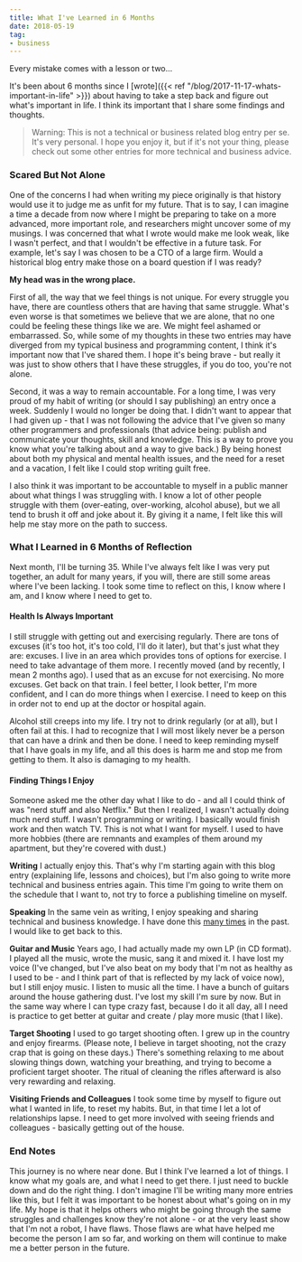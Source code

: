 ```yaml
---
title: What I've Learned in 6 Months
date: 2018-05-19
tag:
- business
---
```

Every mistake comes with a lesson or two...

<!--more-->

It's been about 6 months since I [wrote]({{< ref "/blog/2017-11-17-whats-important-in-life" >}}) about having to take a step back and figure out what's important in life.  I think its important that I share some findings and thoughts.

> Warning: This is not a technical or business related blog entry per se. It's very personal. I hope you enjoy it, but if it's not your thing, please check out some other entries for more technical and business advice.

### Scared But Not Alone

One of the concerns I had when writing my piece originally is that history would use it to judge me as unfit for my future.  That is to say, I can imagine a time a decade from now where I might be preparing to take on a more advanced, more important role, and researchers might uncover some of my musings.  I was concerned that what I wrote would make me look weak, like I wasn't perfect, and that I wouldn't be effective in a future task.  For example, let's say I was chosen to be a CTO of a large firm.  Would a historical blog entry make those on a board question if I was ready?

**My head was in the wrong place.**

First of all, the way that we feel things is not unique.  For every struggle you have, there are countless others that are having that same struggle.  What's even worse is that sometimes we believe that we are alone, that no one could be feeling these things like we are.  We might feel ashamed or embarrassed.  So, while some of my thoughts in these two entries may have diverged from my typical business and programming content, I think it's important now that I've shared them.  I hope it's being brave - but really it was just to show others that I have these struggles, if you do too, you're not alone.

Second, it was a way to remain accountable.  For a long time, I was very proud of my habit of writing (or should I say publishing) an entry once  a week.  Suddenly I would no longer be doing that.  I didn't want to appear that I had given up - that I was not following the advice that I've given so many other programmers and professionals (that advice being: publish and communicate your thoughts, skill and knowledge. This is a way to prove you know what you're talking about and a way to give back.)  By being honest about both my physical and mental health issues, and the need for a reset and a vacation, I felt like I could stop writing guilt free.  

I also think it was important to be accountable to myself in a public manner about what things I was struggling with.  I know a lot of other people struggle with them (over-eating, over-working, alcohol abuse), but we all tend to brush it off and joke about it. By giving it a name, I felt like this will help me stay more on the path to success.

### What I Learned in 6 Months of Reflection

Next month, I'll be turning 35.  While I've always felt like I was very put together, an adult for many years, if you will, there are still some areas where I've been lacking. I took some time to reflect on this, I know where I am, and I know where I need to get to.

#### Health Is Always Important

I still struggle with getting out and exercising regularly.  There are tons of excuses (it's too hot, it's too cold, I'll do it later), but that's just what they are: excuses.  I live in an area which provides tons of options for exercise. I need to take advantage of them more.  I recently moved (and by recently, I mean 2 months ago). I used that as an excuse for not exercising.  No more excuses.  Get back on that train. I feel better, I look better, I'm more confident, and I can do more things when I exercise.  I need to keep on this in order not to end up at the doctor or hospital again.

Alcohol still creeps into my life.  I try not to drink regularly (or at all), but I often fail at this.  I had to recognize that I will most likely never be a person that can have a drink and then be done.  I need to keep reminding myself that I have goals in my life, and all this does is harm me and stop me from getting to them.  It also is damaging to my health.

#### Finding Things I Enjoy

Someone asked me the other day what I like to do - and all I could think of was "nerd stuff and also Netflix."  But then I realized, I wasn't actually doing much nerd stuff. I wasn't programming or writing.  I basically would finish work and then watch TV.  This is not what I want for myself.  I used to have more hobbies (there are remnants and examples of them around my apartment, but they're covered with dust.)

**Writing** I actually enjoy this.  That's why I'm starting again with this blog entry (explaining life, lessons and choices), but I'm also going to write more technical and business entries again. This time I'm going to write them on the schedule that I want to, not try to force a publishing timeline on myself.  

**Speaking** In the same vein as writing, I enjoy speaking and sharing technical and business knowledge.  I have done this [many times](/cv) in the past.  I would like to get back to this.

**Guitar and Music** Years ago, I had actually made my own LP (in CD format).  I played all the music, wrote the music, sang it and mixed it.  I have lost my voice (I've changed, but I've also beat on my body that I'm not as healthy as I used to be - and I think part of that is reflected by my lack of voice now), but I still enjoy music. I listen to music all the time. I have a bunch of guitars around the house gathering dust.  I've lost my skill I'm sure by now.  But in the same way where I can type crazy fast, because I do it all day, all I need is practice to get better at guitar and create / play more music (that I like).

**Target Shooting** I used to go target shooting often.  I grew up in the country and enjoy firearms. (Please note, I believe in target shooting, not the crazy crap that is going on these days.)  There's something relaxing to me about slowing things down, watching your breathing, and trying to become a proficient target shooter.  The ritual of cleaning the rifles afterward is also very rewarding and relaxing.

**Visiting Friends and Colleagues** I took some time by myself to figure out what I wanted in life, to reset my habits.  But, in that time I let a lot of relationships lapse. I need to get more involved with seeing friends and colleagues - basically getting out of the house.

### End Notes

This journey is no where near done.  But I think I've learned a lot of things.  I know what my goals are, and what I need to get there.  I just need to buckle down and do the right thing.  I don't imagine I'll be writing many more entries like this, but I felt it was important to be honest about what's going on in my life. My hope is that it helps others who might be going through the same struggles and challenges know they're not alone - or at the very least show that I'm not a robot, I have flaws.  Those flaws are what have helped me become the person I am so far, and working on them will continue to make me a better person in the future.